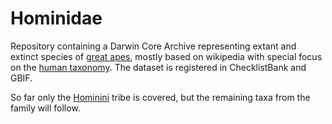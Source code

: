 # Hominidae

Repository containing a Darwin Core Archive representing extant and extinct species of [great apes](https://en.wikipedia.org/wiki/Hominidae), mostly based on wikipedia 
with special focus on the [human taxonomy](https://en.wikipedia.org/wiki/Human_taxonomy).
The dataset is registered in ChecklistBank and GBIF.

So far only the [Hominini](https://en.wikipedia.org/wiki/Hominini) tribe is covered, but the remaining taxa from the family will follow.
